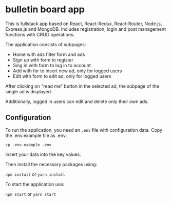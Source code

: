 # bulletin board app
This is fullstack app based on React, React-Redux, React-Router, Node.js, Express.js and MongoDB. Includes registration, login and post management functions with CRUD operations.

The application consists of subpages:
- Home with ads filter form and ads
- Sign up with form to register
- Sing in with form to log in to account
- Add with for to insert new ad, only for logged users
- Edit with form to edit ad, only for logged users

After clicking on "read me" button in the selected ad, the subpage of the single ad is displayed. 

Additionally, logged in users can edit and delete only their own ads.

## Configuration
To run the application, you need an `.env` file with configuration data.
Copy the .env.example file as .env:

`cp .env.example .env`

Insert your data into the key values.

Then install the necessary packages using:

`npm install`
or
`yarn install`

To start the application use: 

`npm start`
or
`yarn start`
